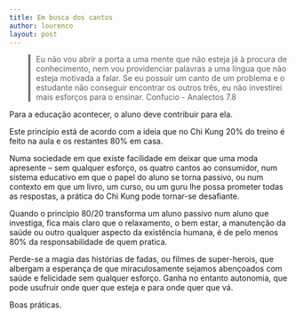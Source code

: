 ```yaml
---
title: Em busca dos cantos
author: lourenco
layout: post
---
```

<blockquote style="border-left-width: 4px; border-left-style: solid; border-left-color: #777777; margin-left: 34px; padding-left: 10px;">
  <p>
    Eu não vou abrir a porta a uma mente que não esteja já à procura de conhecimento, nem vou providenciar palavras a uma língua que não esteja motivada a falar. Se eu possuir um canto de um problema e o estudante não conseguir encontrar os outros três, eu não investirei mais esforços para o ensinar. Confucio - Analectos 7.8
  </p>
</blockquote>

Para a educação acontecer, o aluno deve contribuir para ela.

Este princípio está de acordo com a ideia que no Chi Kung 20% do treino é feito na aula e os restantes 80% em casa. 

Numa sociedade em que existe facilidade em deixar que uma moda apresente &#8211; sem qualquer esforço, os quatro cantos ao consumidor, num sistema educativo em que o papel do aluno se torna passivo, ou num contexto em que um livro, um curso, ou um guru lhe possa prometer todas as respostas, a prática do Chi Kung pode tornar-se desafiante.

Quando o princípio 80/20 transforma um aluno passivo num aluno que investiga, fica mais claro que o relaxamento, o bem estar, a manutenção da saúde ou outro qualquer aspecto da existência humana, é de pelo menos 80% da responsabilidade de quem pratica. 

Perde-se a magia das histórias de fadas, ou filmes de super-herois, que albergam a esperança de que miraculosamente sejamos abençoados com saúde e felicidade sem qualquer esforço. Ganha no entanto autonomia, que pode usufruir onde quer que esteja e para onde quer que vá.

Boas práticas.
